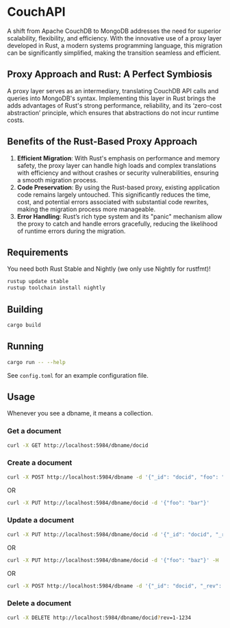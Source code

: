 # CouchAPI

A shift from Apache CouchDB to MongoDB addresses the need for superior
scalability, flexibility, and efficiency. With the innovative use of a proxy
layer developed in Rust, a modern systems programming language, this migration
can be significantly simplified, making the transition seamless and efficient.

## Proxy Approach and Rust: A Perfect Symbiosis

A proxy layer serves as an intermediary, translating CouchDB API calls and
queries into MongoDB's syntax. Implementing this layer in Rust brings the
adds advantages of Rust's strong performance, reliability,
and its ‘zero-cost abstraction’ principle, which ensures that abstractions
do not incur runtime costs.

## Benefits of the Rust-Based Proxy Approach

1. **Efficient Migration**: With Rust's emphasis on performance and memory
   safety, the proxy layer can handle high loads and complex translations with
   efficiency and without crashes or security vulnerabilities, ensuring a
   smooth migration process.
2. **Code Preservation**: By using the Rust-based proxy, existing application
   code remains largely untouched. This significantly reduces the time, cost,
   and potential errors associated with substantial code rewrites, making the
   migration process more manageable.
3. **Error Handling**: Rust’s rich type system and its "panic" mechanism allow
   the proxy to catch and handle errors gracefully, reducing the likelihood
   of runtime errors during the migration.

## Requirements

You need both Rust Stable and Nightly (we only use Nightly for rustfmt)!

```bash
rustup update stable
rustup toolchain install nightly
```

## Building

```bash
cargo build
```

## Running

```bash
cargo run -- --help
```

See `config.toml` for an example configuration file.

## Usage

Whenever you see a dbname, it means a collection.

### Get a document

```bash
curl -X GET http://localhost:5984/dbname/docid
```

### Create a document

```bash
curl -X POST http://localhost:5984/dbname -d '{"_id": "docid", "foo": "bar"}'
```

OR

```bash
curl -X PUT http://localhost:5984/dbname/docid -d '{"foo": "bar"}'
```

### Update a document

```bash
curl -X PUT http://localhost:5984/dbname/docid -d '{"_id": "docid", "_rev": "1-1234", "foo": "baz"}'
```

OR

```bash
curl -X PUT http://localhost:5984/dbname/docid -d '{"foo": "baz"}' -H 'If-Match: 1-1234'
```

OR

```bash
curl -X POST http://localhost:5984/dbname -d '{"_id": "docid", "_rev": "1-1234", "foo": "baz"}'
```

### Delete a document

```bash
curl -X DELETE http://localhost:5984/dbname/docid?rev=1-1234
```
